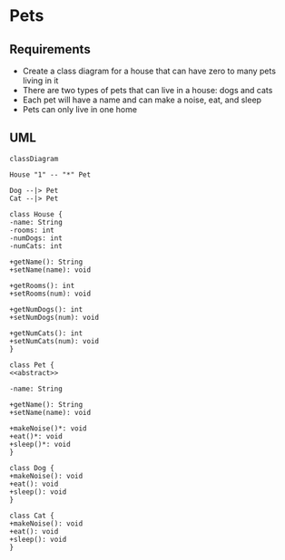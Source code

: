 # Pets

## Requirements

- Create a class diagram for a house that can have zero to many pets living in it
- There are two types of pets that can live in a house: dogs and cats
- Each pet will have a name and can make a noise, eat, and sleep
- Pets can only live in one home

## UML

```mermaid
classDiagram

House "1" -- "*" Pet

Dog --|> Pet
Cat --|> Pet

class House {
-name: String
-rooms: int
-numDogs: int
-numCats: int

+getName(): String
+setName(name): void

+getRooms(): int
+setRooms(num): void

+getNumDogs(): int
+setNumDogs(num): void

+getNumCats(): int
+setNumCats(num): void
}

class Pet {
<<abstract>>

-name: String

+getName(): String
+setName(name): void

+makeNoise()*: void
+eat()*: void
+sleep()*: void
}

class Dog {
+makeNoise(): void
+eat(): void
+sleep(): void
}

class Cat {
+makeNoise(): void
+eat(): void
+sleep(): void
}
```
